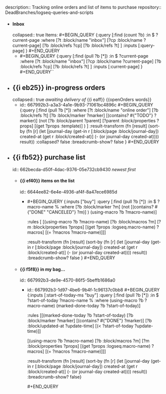 description:: Tracking online orders and list of items to purchase
repository:: DeadBranches/logseq-queries-and-scripts

- #### Inbox
  collapsed:: true
  Items:
  #+BEGIN_QUERY
  {:query
  [:find (count ?b)
  :in $ ?current-page
  :where
  [?t :block/name "inbox"]
  [?cp :block/name ?current-page]
  [?b :block/refs ?cp]
  [?b :block/refs ?t]
  ]
  :inputs [:query-page]
  }
  #+END_QUERY
	- #+BEGIN_QUERY
	  {:query
	  [:find (pull ?b [*])
	  :in $ ?current-page
	  :where
	  [?t :block/name "inbox"]
	  [?cp :block/name ?current-page]
	  [?b :block/refs ?cp]
	  [?b :block/refs ?t]
	  ]
	  :inputs [:current-page]
	  }
	  #+END_QUERY``
- ## {{i eb25}} in-progress orders
  collapsed:: true
  *awaiting delivery of* {{i eaff}} {{openOrders words}}
	- id:: 667992b3-a3a3-4a1e-9b93-71061bc4896c
	  #+BEGIN_QUERY
	  {:query
	  [:find (pull ?b [*])
	  :where
	  [?t :block/name "online order"]
	  [?b :block/refs ?t]
	  [?b :block/marker ?marker]
	  [(contains? #{"TODO"} ?marker)]
	            (not 
	             [?b :block/parent ?parent]
	             [?parent :block/properties ?props]
	             [(get ?props :template)]
	             )
	  ]
	   :result-transform 
	    (fn [result]
	      (sort-by 
	        (fn [r] 
	          (let [journal-day (get-in r [:block/page :block/journal-day])
	                created-at (get r :block/created-at)]
	            (- (or journal-day created-at))))
	        result))
	  :collapsed? false
	  :breadcrumb-show? false
	   }
	  #+END_QUERY
- ## {{i fb52}} purchase list
  id:: 662becda-d50f-4dac-9376-05e732cb9430
  *newest first*
	- #### {{i ef40}} items on the list
	  id:: 6644ee82-6e4e-4936-af4f-8a47ece6985d
		- #+BEGIN_QUERY
		  {:inputs ["buy"]
		   :query [:find (pull ?b [*])
		   :in $ ?macro-name %
		  :where
		     [?b :block/marker ?m]
		     (not [(contains? #{"DONE" "CANCELED"} ?m)] )
		     (using-macro ?b ?macro-name)]
		  
		  :rules [
		          [(using-macro ?b ?macro-name)
		           [?b :block/macros ?m]
		           [?m :block/properties ?props]
		           [(get ?props :logseq.macro-name) ?macros]
		           [(= ?macros ?macro-name)]]]
		   
		  :result-transform 
		    (fn [result]
		      (sort-by 
		        (fn [r] 
		          (let [journal-day (get-in r [:block/page :block/journal-day])
		                created-at (get r :block/created-at)]
		            (- (or journal-day created-at))))
		        result))
		   :breadcrumb-show? false
		  }
		  #+END_QUERY
	- #### {{i f5f8}} in my bag...
	  id:: 667992b3-de9e-4570-86f5-5beffb1686a0
		- id:: 667992b3-1d97-4be6-9b4f-1c96137c0bb8
		  #+BEGIN_QUERY
		  {:inputs [:start-of-today-ms "buy"]
		   :query
		   [:find (pull ?b [*])
		    :in $ ?start-of-today ?macro-name  %
		    :where
		    (using-macro ?b ?macro-name)
		    (marked-done-today ?b ?start-of-today)]
		   
		   :rules
		   [[(marked-done-today ?b ?start-of-today)
		     [?b :block/marker ?marker]
		     [(contains? #{"DONE"} ?marker)]
		     [?b :block/updated-at ?update-time]
		     [(< ?start-of-today ?update-time)]]
		  
		    [(using-macro ?b ?macro-name)
		     [?b :block/macros ?m]
		     [?m :block/properties ?props]
		     [(get ?props :logseq.macro-name) ?macros]
		     [(= ?macros ?macro-name)]]]
		  
		   :result-transform
		   (fn [result]
		     (sort-by
		      (fn [r]
		        (let [journal-day (get-in r [:block/page :block/journal-day])
		              created-at (get r :block/created-at)]
		          (- (or journal-day created-at))))
		      result))
		   :breadcrumb-show? false}
		  
		  
		  #+END_QUERY